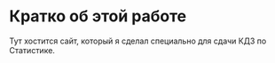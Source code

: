 # Кратко об этой работе

Тут хостится сайт, который я сделал специально для сдачи КДЗ по Статистике.
